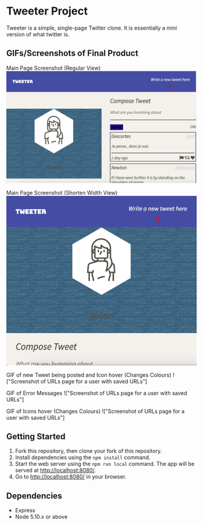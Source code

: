 # Tweeter Project

Tweeter is a simple, single-page Twitter clone. It is essentially a mini version of what twitter is.

## GIFs/Screenshots of Final Product

Main Page Screenshot (Regular View)
!["Screenshot of URLs page for a user with saved URLs"](https://github.com/austinsicard/tweeter/blob/master/public/images/main-page-regular.png)

Main Page Screenshot (Shorten Width View)
!["Screenshot of URLs page for a user with saved URLs"](https://github.com/austinsicard/tweeter/blob/master/public/images/main-page-short.png)

GIF of new Tweet being posted and Icon hover (Changes Colours)
!["Screenshot of URLs page for a user with saved URLs"]

GIF of Error Messages
!["Screenshot of URLs page for a user with saved URLs"]

GIF of Icons hover (Changes Colours)
!["Screenshot of URLs page for a user with saved URLs"]



## Getting Started

1. Fork this repository, then clone your fork of this repository.
2. Install dependencies using the `npm install` command.
3. Start the web server using the `npm run local` command. The app will be served at <http://localhost:8080/>.
4. Go to <http://localhost:8080/> in your browser.

## Dependencies

- Express
- Node 5.10.x or above
